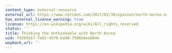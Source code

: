 ```yaml
---
content_type: external-resource
external_url: https://www.nytimes.com/2017/05/30/opinion/north-korea-nuclear-crisis-donald-trump.html
has_external_license_warning: true
license: https://en.wikipedia.org/wiki/All_rights_reserved
status: ''
title: Thinking the Unthinkable with North Korea
uid: f4269167-7e62-4570-ba90-7506b8ea604e
wayback_url: ''
---
```

